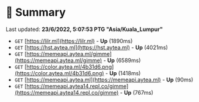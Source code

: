 # 📖 Summary
Last updated: **23/6/2022, 5:07:53 PTG "Asia/Kuala_Lumpur"**

- `GET` [https://lilr.ml](https://lilr.ml) - **Up** (1890ms)
- `GET` [https://hst.aytea.ml](https://hst.aytea.ml) - **Up** (4021ms)
- `GET` [https://memeapi.aytea.ml/gimme](https://memeapi.aytea.ml/gimme) - **Up** (6589ms)
- `GET` [https://color.aytea.ml/4b31d6.png](https://color.aytea.ml/4b31d6.png) - **Up** (1418ms)
- `GET` [https://memeapi.aytea.ml](https://memeapi.aytea.ml) - **Up** (90ms)
- `GET` [https://memeapi.aytea14.repl.co/gimme](https://memeapi.aytea14.repl.co/gimme) - **Up** (767ms)
